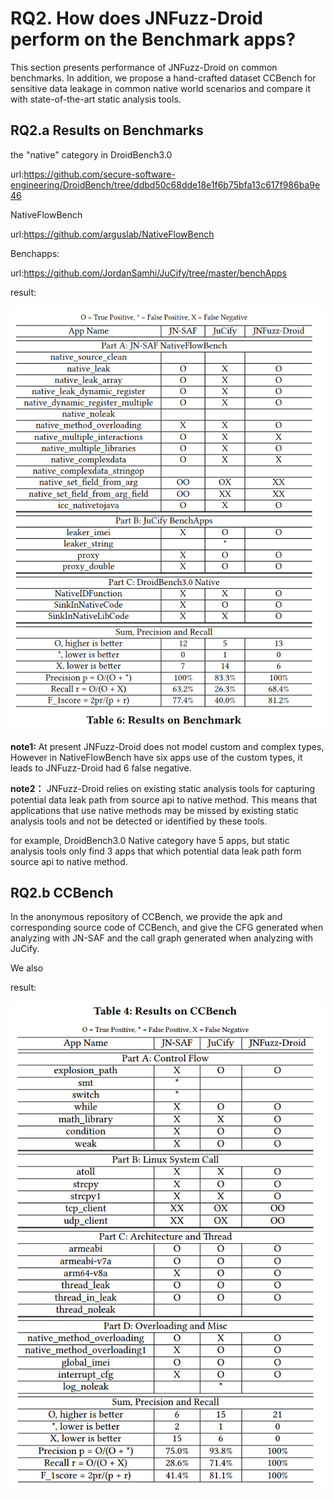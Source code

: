# RQ2. How does JNFuzz-Droid perform on the Benchmark apps?



This section presents performance of JNFuzz-Droid on common benchmarks. In addition, we propose a hand-crafted dataset CCBench for sensitive data leakage in common native world scenarios and compare it with state-of-the-art static analysis tools.



## RQ2.a Results on Benchmarks 



the "native" category  in DroidBench3.0

url:https://github.com/secure-software-engineering/DroidBench/tree/ddbd50c68dde18e1f6b75bfa13c617f986ba9e46



NativeFlowBench

url:https://github.com/arguslab/NativeFlowBench



Benchapps:

url:https://github.com/JordanSamhi/JuCify/tree/master/benchApps



result:

![image-20230602160602754](Result.assets/image-20230602160602754.png)



**note1:** At present JNFuzz-Droid does not model custom and complex types, However in NativeFlowBench have six apps use of the custom types, it leads to JNFuzz-Droid had 6 false negative.



**note2：** JNFuzz-Droid relies on existing static analysis tools for capturing potential data leak path from source api to native method. This means that applications that use native methods may be missed by existing static analysis tools and not be detected or identified by these tools.

for example, DroidBench3.0 Native category have 5 apps, but static analysis tools only find 3 apps that which potential data leak path form source api to native method. 



## RQ2.b CCBench



In the anonymous repository of CCBench, we provide the apk and corresponding source code of CCBench, and give the CFG generated when analyzing with JN-SAF and the call graph generated when analyzing with JuCify.

We also 



result:

![image-20230709033847764](Result.assets/image-20230709033847764.png)
